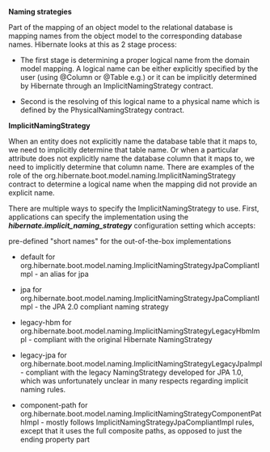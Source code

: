 **Naming strategies**

Part of the mapping of an object model to the relational database is mapping names from the object model to the corresponding database names. Hibernate looks at this as 2 stage process:

* The first stage is determining a proper logical name from the domain model mapping. A logical name can be either explicitly specified by the user (using @Column or @Table e.g.) or it can be implicitly determined by Hibernate through an ImplicitNamingStrategy contract.

* Second is the resolving of this logical name to a physical name which is defined by the PhysicalNamingStrategy contract.


**ImplicitNamingStrategy**

When an entity does not explicitly name the database table that it maps to, we need to implicitly determine that table name. Or when a particular attribute does not explicitly name the database column that it maps to, we need to implicitly determine that column name. There are examples of the role of the org.hibernate.boot.model.naming.ImplicitNamingStrategy contract to determine a logical name when the mapping did not provide an explicit name.



There are multiple ways to specify the ImplicitNamingStrategy to use. First, applications can specify the implementation using the _**hibernate.implicit_naming_strategy**_ configuration setting which accepts:

pre-defined "short names" for the out-of-the-box implementations

* default
for org.hibernate.boot.model.naming.ImplicitNamingStrategyJpaCompliantImpl - an alias for jpa

* jpa
for org.hibernate.boot.model.naming.ImplicitNamingStrategyJpaCompliantImpl - the JPA 2.0 compliant naming strategy

* legacy-hbm
for org.hibernate.boot.model.naming.ImplicitNamingStrategyLegacyHbmImpl - compliant with the original Hibernate NamingStrategy

* legacy-jpa
for org.hibernate.boot.model.naming.ImplicitNamingStrategyLegacyJpaImpl - compliant with the legacy NamingStrategy developed for JPA 1.0, which was unfortunately unclear in many respects regarding implicit naming rules.

* component-path
for org.hibernate.boot.model.naming.ImplicitNamingStrategyComponentPathImpl - mostly follows ImplicitNamingStrategyJpaCompliantImpl rules, except that it uses the full composite paths, as opposed to just the ending property part